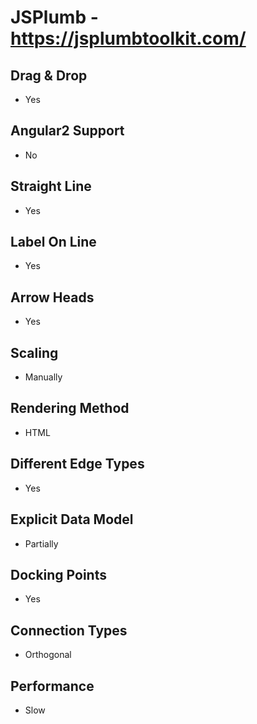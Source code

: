 # JSPlumb - https://jsplumbtoolkit.com/

## Drag & Drop
- Yes

## Angular2 Support
- No

## Straight Line
- Yes

## Label On Line
- Yes

## Arrow Heads
- Yes

## Scaling
- Manually

## Rendering Method
- HTML

## Different Edge Types
- Yes

## Explicit Data Model
- Partially

## Docking Points
- Yes

## Connection Types
- Orthogonal

## Performance
- Slow